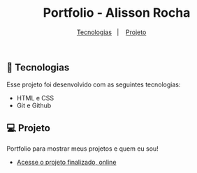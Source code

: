 <h1 align="center"> Portfolio - Alisson Rocha </h1>


<p align="center">
  <a href="#-tecnologias">Tecnologias</a>&nbsp;&nbsp;&nbsp;|&nbsp;&nbsp;&nbsp;
  <a href="#-projeto">Projeto</a>&nbsp;&nbsp;&nbsp;&nbsp;&nbsp;&nbsp;
</p>


<br>

## 🚀 Tecnologias

Esse projeto foi desenvolvido com as seguintes tecnologias:

- HTML e CSS
- Git e Github

## 💻 Projeto

Portfolio para mostrar meus projetos e quem eu sou!

- [Acesse o projeto finalizado, online](https://stalonypro.github.io/portfolio-stalonydev/)

